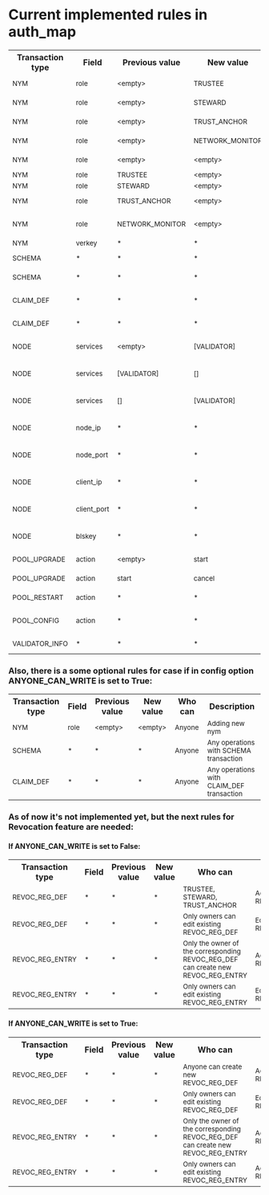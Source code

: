 # Current implemented rules in auth_map
<table class="tg">
  <tr>
    <th>Transaction type</th>
    <th>Field</th>
    <th>Previous value</th>
    <th>New value</th>
    <th>Who can</th>
    <th>Description</th>
  </tr>
  <tr>
    <td><sub>NYM</sub></td>
    <td><sub>role</sub></td>
    <td><sub>&lt;empty&gt;</sub></td>
    <td><sub>TRUSTEE</sub></td>
    <td><sub>TRUSTEE</sub></td>
    <td><sub>Adding new TRUSTEE</sub></td>
  </tr>
  <tr>
    <td><sub>NYM</sub></td>
    <td><sub>role</sub></td>
    <td><sub>&lt;empty&gt;</sub></td>
    <td><sub>STEWARD</sub></td>
    <td><sub>TRUSTEE</sub></td>
    <td><sub>Adding new STEWARD</sub></td>
  </tr>
  <tr>
    <td><sub>NYM</sub></td>
    <td><sub>role</sub></td>
    <td><sub>&lt;empty&gt;</sub></td>
    <td><sub>TRUST_ANCHOR</sub></td>
    <td><sub>TRUSTEE, STEWARD</sub></td>
    <td><sub>Adding new TRUST_ANCHOR</sub></td>
  </tr>
  <tr>
    <td><sub>NYM</sub></td>
    <td><sub>role</sub></td>
    <td><sub>&lt;empty&gt;</sub></td>
    <td><sub>NETWORK_MONITOR</sub></td>
    <td><sub>TRUSTEE, STEWARD</sub></td>
    <td><sub>Adding new NETWORK_MONITOR</sub></td>
  </tr>
  <tr>
    <td><sub>NYM</sub></td>
    <td><sub>role</sub></td>
    <td><sub>&lt;empty&gt;</sub></td>
    <td><sub>&lt;empty&gt;</sub></td>
    <td><sub>TRUSTEE, STEWARD, TRUST_ANCHOR</sub></td>
    <td><sub>Adding new Identity Owner</sub></td>
  </tr>
  <tr>
    <td><sub>NYM</sub></td>
    <td><sub>role</sub></td>
    <td><sub>TRUSTEE</sub></td>
    <td><sub>&lt;empty&gt;</sub></td>
    <td><sub>TRUSTEE</sub></td>
    <td><sub>Blacklisting Trustee</sub></td>
  </tr>
  <tr>
    <td><sub>NYM</sub></td>
    <td><sub>role</sub></td>
    <td><sub>STEWARD</sub></td>
    <td><sub>&lt;empty&gt;</sub></td>
    <td><sub>TRUSTEE</sub></td>
    <td><sub>Blacklisting Steward</sub></td>
  </tr>
  <tr>
    <td><sub>NYM</sub></td>
    <td><sub>role</sub></td>
    <td><sub>TRUST_ANCHOR</sub></td>
    <td><sub>&lt;empty&gt;</sub></td>
    <td><sub>TRUSTEE</sub></td>
    <td><sub>Blacklisting Trust anchor</sub></td>
  </tr>
  <tr>
    <td><sub>NYM</sub></td>
    <td><sub>role</sub></td>
    <td><sub>NETWORK_MONITOR</sub></td>
    <td><sub>&lt;empty&gt;</sub></td>
    <td><sub>TRUSTEE, STEWARD</sub></td>
    <td><sub>Blacklisting user with NETWORK_MONITOR role</sub></td>
  </tr>
  <tr>
    <td><sub>NYM</sub></td>
    <td><sub>verkey</sub></td>
    <td><sub>*</sub></td>
    <td><sub>*</sub></td>
    <td><sub>Owner of this nym</sub></td>
    <td><sub>Key Rotation</sub></td>
  </tr>
  <tr>
    <td><sub>SCHEMA</sub></td>
    <td><sub>*</sub></td>
    <td><sub>*</sub></td>
    <td><sub>*</sub></td>
    <td><sub>TRUSTEE, STEWARD, TRUST_ANCHOR</sub></td>
    <td><sub>Adding new Schema</sub></td>
  </tr>
  <tr>
    <td><sub>SCHEMA</sub></td>
    <td><sub>*</sub></td>
    <td><sub>*</sub></td>
    <td><sub>*</sub></td>
    <td><sub>No one can edit existing Schema</sub></td>
    <td><sub>Editing Schema</sub></td>
  </tr>
  <tr>
    <td><sub>CLAIM_DEF</sub></td>
    <td><sub>*</sub></td>
    <td><sub>*</sub></td>
    <td><sub>*</sub></td>
    <td><sub>TRUSTEE, STEWARD, TRUST_ANCHOR</sub></td>
    <td><sub>Adding new CLAIM_DEF transaction</sub></td>
  </tr>
  <tr>
    <td><sub>CLAIM_DEF</sub></td>
    <td><sub>*</sub></td>
    <td><sub>*</sub></td>
    <td><sub>*</sub></td>
    <td><sub>Owner of claim_def txn</sub></td>
    <td><sub>Editing CLAIM_DEF transaction</sub></td>
  </tr>
  <tr>
    <td><sub>NODE</sub></td>
    <td><sub>services</sub></td>
    <td><sub>&lt;empty&gt;</sub></td>
    <td><sub>[VALIDATOR]</sub></td>
    <td><sub>STEWARD if it doesn't own NODE transaction yet</sub></td>
    <td><sub>Adding new node to pool</sub></td>
  </tr>
  <tr>
    <td><sub>NODE</sub></td>
    <td><sub>services</sub></td>
    <td><sub>[VALIDATOR]</sub></td>
    <td><sub>[]</sub></td>
    <td><sub>TRUSTEE, STEWARD if it is owner of this transaction</sub></td>
    <td><sub>Demotion of node</sub></td>
  </tr>
  <tr>
    <td><sub>NODE</sub></td>
    <td><sub>services</sub></td>
    <td><sub>[]</sub></td>
    <td><sub>[VALIDATOR]</sub></td>
    <td><sub>TRUSTEE, STEWARD if it is owner of this transaction</sub></td>
    <td><sub>Promotion of node</sub></td>
  </tr>
  <tr>
    <td><sub>NODE</sub></td>
    <td><sub>node_ip</sub></td>
    <td><sub>*</sub></td>
    <td><sub>*</sub></td>
    <td><sub>STEWARD if it is owner of this transaction</sub></td>
    <td><sub>Changing Node's ip address</sub></td>
  </tr>
  <tr>
    <td><sub>NODE</sub></td>
    <td><sub>node_port</sub></td>
    <td><sub>*</sub></td>
    <td><sub>*</sub></td>
    <td><sub>STEWARD if it is owner of this transaction</sub></td>
    <td><sub>Changing Node's port</sub></td>
  </tr>
  <tr>
    <td><sub>NODE</sub></td>
    <td><sub>client_ip</sub></td>
    <td><sub>*</sub></td>
    <td><sub>*</sub></td>
    <td><sub>STEWARD if it is owner of this transaction</sub></td>
    <td><sub>Changing Client's ip address</sub></td>
  </tr>
  <tr>
    <td><sub>NODE</sub></td>
    <td><sub>client_port</sub></td>
    <td><sub>*</sub></td>
    <td><sub>*</sub></td>
    <td><sub>STEWARD if it is owner of this transaction</sub></td>
    <td><sub>Changing Client's port</sub></td>
  </tr>
  <tr>
    <td><sub>NODE</sub></td>
    <td><sub>blskey</sub></td>
    <td><sub>*</sub></td>
    <td><sub>*</sub></td>
    <td><sub>STEWARD if it is owner of this transaction</sub></td>
    <td><sub>Changing Node's blskey</sub></td>
  </tr>
  <tr>
    <td><sub>POOL_UPGRADE</sub></td>
    <td><sub>action</sub></td>
    <td><sub>&lt;empty&gt;</sub></td>
    <td><sub>start</sub></td>
    <td><sub>TRUSTEE</sub></td>
    <td><sub>Starting upgrade procedure</sub></td>
  </tr>
  <tr>
    <td><sub>POOL_UPGRADE</sub></td>
    <td><sub>action</sub></td>
    <td><sub>start</sub></td>
    <td><sub>cancel</sub></td>
    <td><sub>TRUSTEE</sub></td>
    <td><sub>Canceling upgrade procedure</sub></td>
  </tr>
  <tr>
    <td><sub>POOL_RESTART</sub></td>
    <td><sub>action</sub></td>
    <td><sub>*</sub></td>
    <td><sub>*</sub></td>
    <td><sub>TRUSTEE</sub></td>
    <td><sub>Restarting pool command</sub></td>
  </tr>
  <tr>
    <td><sub>POOL_CONFIG</sub></td>
    <td><sub>action</sub></td>
    <td><sub>*</sub></td>
    <td><sub>*</sub></td>
    <td><sub>TRUSTEE</sub></td>
    <td><sub>Pool config command (like a read only option)</sub></td>
  </tr>
  <tr>
    <td><sub>VALIDATOR_INFO</sub></td>
    <td><sub>*</sub></td>
    <td><sub>*</sub></td>
    <td><sub>*</sub></td>
    <td><sub>TRUSTEE, STEWARD, NETWORK_MONITOR</sub></td>
    <td><sub>Getting validator_info from pool</sub></td>
  </tr>
</table>

### Also, there is a some optional rules for case if in config option ANYONE_CAN_WRITE is set to True:
<table class="tg">
  <tr>
    <th>Transaction type</th>
    <th>Field</th>
    <th>Previous value</th>
    <th>New value</th>
    <th>Who can</th>
    <th>Description</th>
  </tr>
  <tr>
    <td><sub>NYM</sub></td>
    <td><sub>role</sub></td>
    <td><sub>&lt;empty&gt;</sub></td>
    <td><sub>&lt;empty&gt;</sub></td>
    <td><sub>Anyone</sub></td>
    <td><sub>Adding new nym</sub></td>
  </tr>
  <tr>
    <td><sub>SCHEMA</sub></td>
    <td><sub>*</sub></td>
    <td><sub>*</sub></td>
    <td><sub>*</sub></td>
    <td><sub>Anyone</sub></td>
    <td><sub>Any operations with SCHEMA transaction</sub></td>
  </tr>
  <tr>
    <td><sub>CLAIM_DEF</sub></td>
    <td><sub>*</sub></td>
    <td><sub>*</sub></td>
    <td><sub>*</sub></td>
    <td><sub>Anyone</sub></td>
    <td><sub>Any operations with CLAIM_DEF transaction</sub></td>
  </tr>
</table>


### As of now it's not implemented yet, but the next rules for Revocation feature are needed:
#### If ANYONE_CAN_WRITE is set to False:
<table class="tg">
  <tr>
    <th>Transaction type</th>
    <th>Field</th>
    <th>Previous value</th>
    <th>New value</th>
    <th>Who can</th>
    <th>Description</th>
  </tr>
  <tr>
    <td><sub>REVOC_REG_DEF</sub></td>
    <td><sub>*</sub></td>
    <td><sub>*</sub></td>
    <td><sub>*</sub></td>
    <td><sub>TRUSTEE, STEWARD, TRUST_ANCHOR</sub></td>
    <td><sub>Adding new REVOC_REG_DEF</sub></td>
  </tr>
  <tr>
    <td><sub>REVOC_REG_DEF</sub></td>
    <td><sub>*</sub></td>
    <td><sub>*</sub></td>
    <td><sub>*</sub></td>
    <td><sub>Only owners can edit existing REVOC_REG_DEF</sub></td>
    <td><sub>Editing REVOC_REG_DEF</sub></td>
  </tr>
  <tr>
    <td><sub>REVOC_REG_ENTRY</sub></td>
    <td><sub>*</sub></td>
    <td><sub>*</sub></td>
    <td><sub>*</sub></td>
    <td><sub>Only the owner of the corresponding REVOC_REG_DEF can create new REVOC_REG_ENTRY</sub></td>
    <td><sub>Adding new REVOC_REG_ENTRY</sub></td>
  </tr>
  <tr>
    <td><sub>REVOC_REG_ENTRY</sub></td>
    <td><sub>*</sub></td>
    <td><sub>*</sub></td>
    <td><sub>*</sub></td>
    <td><sub>Only owners can edit existing REVOC_REG_ENTRY</sub></td>
    <td><sub>Editing REVOC_REG_ENTRY</sub></td>
  </tr>
</table>


#### If ANYONE_CAN_WRITE is set to True:
<table class="tg">
  <tr>
    <th>Transaction type</th>
    <th>Field</th>
    <th>Previous value</th>
    <th>New value</th>
    <th>Who can</th>
    <th>Description</th>
  </tr>
  <tr>
    <td><sub>REVOC_REG_DEF</sub></td>
    <td><sub>*</sub></td>
    <td><sub>*</sub></td>
    <td><sub>*</sub></td>
    <td><sub>Anyone can create new REVOC_REG_DEF</sub></td>
    <td><sub>Adding new REVOC_REG_DEF</sub></td>
  </tr>
  <tr>
    <td><sub>REVOC_REG_DEF</sub></td>
    <td><sub>*</sub></td>
    <td><sub>*</sub></td>
    <td><sub>*</sub></td>
    <td><sub>Only owners can edit existing REVOC_REG_DEF</sub></td>
    <td><sub>Editing REVOC_REG_DEF</sub></td>
  </tr>
  <tr>
    <td><sub>REVOC_REG_ENTRY</sub></td>
    <td><sub>*</sub></td>
    <td><sub>*</sub></td>
    <td><sub>*</sub></td>
    <td><sub>Only the owner of the corresponding REVOC_REG_DEF can create new REVOC_REG_ENTRY</sub></td>
    <td><sub>Adding new REVOC_REG_ENTRY</sub></td>
  </tr>
  <tr>
    <td><sub>REVOC_REG_ENTRY</sub></td>
    <td><sub>*</sub></td>
    <td><sub>*</sub></td>
    <td><sub>*</sub></td>
    <td><sub>Only owners can edit existing REVOC_REG_ENTRY</sub></td>
    <td><sub>Adding new REVOC_REG_ENTRY</sub></td>
  </tr>
</table>

